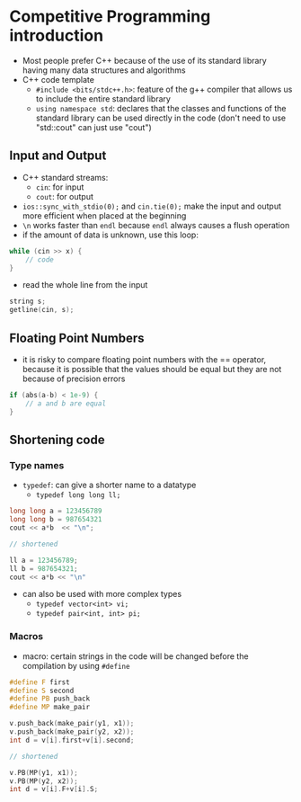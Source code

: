 # Competitive Programming introduction

- Most people prefer C++ because of the use of its standard library having many data structures and algorithms
- C++ code template
  - `#include <bits/stdc++.h>`: feature of the g++ compiler that allows us to include the entire standard library
  - `using namespace std`: declares that the classes and functions of the standard library can be used directly in the code (don't need to use "std::cout" can just use "cout")

## Input and Output

- C++ standard streams:
  - `cin`: for input
  - `cout`: for output
- `ios::sync_with_stdio(0);` and `cin.tie(0);` make the input and output more efficient when placed at the beginning
- `\n` works faster than `endl` because `endl` always causes a flush operation
- if the amount of data is unknown, use this loop:

```C++
while (cin >> x) {
    // code
}
```

- read the whole line from the input

```C++
string s;
getline(cin, s);
```

## Floating Point Numbers

- it is risky to compare floating point numbers with the == operator, because it is possible that the values should be equal but they are not because of precision errors

```C++
if (abs(a-b) < 1e-9) {
    // a and b are equal
}
```

## Shortening code

### Type names

- `typedef`: can give a shorter name to a datatype
  - `typedef long long ll;`

```C++
long long a = 123456789
long long b = 987654321
cout << a*b  << "\n";

// shortened

ll a = 123456789;
ll b = 987654321;
cout << a*b << "\n"
```

- can also be used with more complex types
  - `typedef vector<int> vi;`
  - `typedef pair<int, int> pi;`

### Macros

- macro: certain strings in the code will be changed before the compilation by using `#define`

```C++
#define F first
#define S second
#define PB push_back
#define MP make_pair

v.push_back(make_pair(y1, x1));
v.push_back(make_pair(y2, x2));
int d = v[i].first+v[i].second;

// shortened

v.PB(MP(y1, x1));
v.PB(MP(y2, x2));
int d = v[i].F+v[i].S;
```
